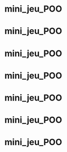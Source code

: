 # mini_jeu_POO
# mini_jeu_POO
# mini_jeu_POO
# mini_jeu_POO
# mini_jeu_POO
# mini_jeu_POO
# mini_jeu_POO
